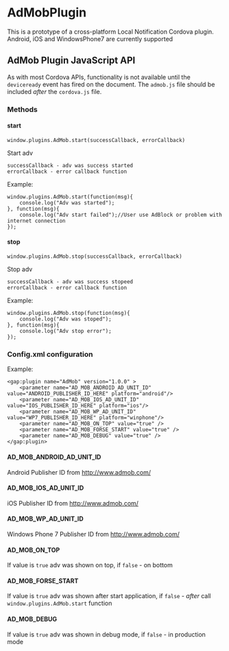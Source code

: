 AdMobPlugin
===========

This is a prototype of a cross-platform Local Notification Cordova plugin. Android,
iOS and WindowsPhone7 are currently supported

## AdMob Plugin JavaScript API

As with most Cordova APIs, functionality is not available until the
`deviceready` event has fired on the document. The `admob.js` file
should be included _after_ the `cordova.js` file.

### Methods

#### start
    window.plugins.AdMob.start(successCallback, errorCallback)
	
Start adv

	successCallback - adv was success started
	errorCallback - error callback function
	
Example:
	
	window.plugins.AdMob.start(function(msg){
        console.log("Adv was started");
    }, function(msg){
        console.log("Adv start failed");//User use AdBlock or problem with internet connection
    }); 
    
    
#### stop
    window.plugins.AdMob.stop(successCallback, errorCallback)
	
Stop adv

	successCallback - adv was success stopeed
	errorCallback - error callback function
	
Example:
	
	window.plugins.AdMob.stop(function(msg){
        console.log("Adv was stoped");
    }, function(msg){
        console.log("Adv stop error");
    }); 


### Config.xml configuration

Example:

	<gap:plugin name="AdMob" version="1.0.0" >
		<parameter name="AD_MOB_ANDROID_AD_UNIT_ID" value="ANDROID_PUBLISHER_ID_HERE" platform="android"/>
		<parameter name="AD_MOB_IOS_AD_UNIT_ID" value="IOS_PUBLISHER_ID_HERE" platform="ios"/>
		<parameter name="AD_MOB_WP_AD_UNIT_ID" value="WP7_PUBLISHER_ID_HERE" platform="winphone"/>
		<parameter name="AD_MOB_ON_TOP" value="true" />
		<parameter name="AD_MOB_FORSE_START" value="true" />
		<parameter name="AD_MOB_DEBUG" value="true" />
	</gap:plugin>
	
#### AD_MOB_ANDROID_AD_UNIT_ID
	
Android Publisher ID from http://www.admob.com/

#### AD_MOB_IOS_AD_UNIT_ID
	
iOS Publisher ID from http://www.admob.com/

#### AD_MOB_WP_AD_UNIT_ID
	
Windows Phone 7 Publisher ID from http://www.admob.com/

#### AD_MOB_ON_TOP

If value is `true` adv was shown on top, if `false` - on bottom

#### AD_MOB_FORSE_START

If value is `true` adv was shown after start application, if `false` - _after_ call `window.plugins.AdMob.start` function

#### AD_MOB_DEBUG

If value is `true` adv was shown in debug mode, if `false` - in production mode
